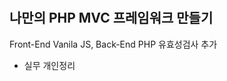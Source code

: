 # 
나만의 PHP MVC 프레임워크 만들기
-----------------------------------
Front-End Vanila JS, Back-End PHP 유효성검사 추가

+ 실무 개인정리
